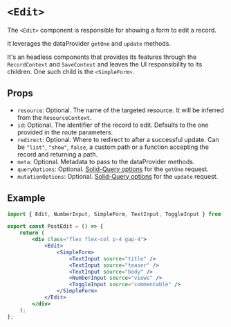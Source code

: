 # `<Edit>`

The `<Edit>` component is responsible for showing a form to edit a record.

It leverages the dataProvider `getOne` and `update` methods.

It's an headless components that provides its features through the `RecordContext` and `SaveContext` and leaves the UI responsibility to its children. One such child is the `<SimpleForm>`.

## Props

- `resource`: Optional. The name of the targeted resource. It will be inferred from the `ResourceContext`.
- `id`: Optional. The identifier of the record to edit. Defaults to the one provided in the route parameters.
- `redirect`: Optional. Where to redirect to after a successful update. Can be `"list"`, `"show"`, `false`, a custom path or a function accepting the record and returning a path.
- `meta`: Optional. Metadata to pass to the dataProvider methods.
- `queryOptions`: Optional. [Solid-Query options](https://tanstack.com/query/latest/docs/react/reference/useQuery) for the `getOne` request.
- `mutationOptions`: Optional. [Solid-Query options](https://tanstack.com/query/latest/docs/react/reference/useMutation) for the `update` request.

## Example

```jsx
import { Edit, NumberInput, SimpleForm, TextInput, ToggleInput } from '@solid-admin/admin';

export const PostEdit = () => {
	return (
		<div class="flex flex-col p-4 gap-4">
			<Edit>
				<SimpleForm>
					<TextInput source="title" />
					<TextInput source="teaser" />
					<TextInput source="body" />
					<NumberInput source="views" />
					<ToggleInput source="commentable" />
				</SimpleForm>
			</Edit>
		</div>
	);
};
```